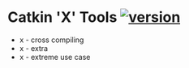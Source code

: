 
# Catkin 'X' Tools [![version](https://img.shields.io/badge/version-0.5.3-blue.svg)][CHANGELOG]

* x - cross compiling
* x - extra
* x - extreme use case

[CHANGELOG]: ./CHANGELOG.md

